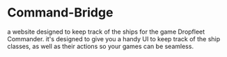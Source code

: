 # Command-Bridge
a website designed to keep track of the ships for the game Dropfleet Commander. it's designed to give you a handy UI to keep track of the ship classes, as well as their actions so your games can be seamless.
